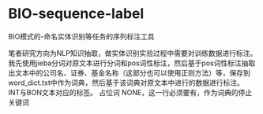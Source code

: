 # BIO-sequence-label
BIO模式的-命名实体识别等任务的序列标注工具

笔者研究方向为NLP知识抽取，做实体识别实验过程中需要对训练数据进行标注。
我先使用jieba分词对原文本进行分词和pos词性标注，然后基于pos词性标注抽取出文本中的公司名、证券、基金名称（这部分也可以使用正则方法）等，保存到word_dict.txt中作为词典，然后基于该词典对原文本中进行的数据进行标注。
INT与BON文本对应的标签。
占位词 NONE，这一行必须要有，作为词典的停止关键词


